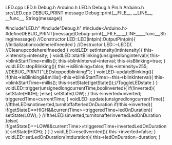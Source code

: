 LED.cpp LED.h Debug.h Arduino.h LED.h Debug.h Pin.h Arduino.h
src/LED.cpp DEBUG\_PRINT message Debug::print(\_\_FILE\_\_,
\_\_LINE\_\_, \_\_func\_\_, String(message))

\#include\"LED.h\" \#include\"Debug.h\" \#include\<Arduino.h\>
\#defineDEBUG\_PRINT(message)Debug::print(\_\_FILE\_\_,\_\_LINE\_\_,\_\_func\_\_,String(message))
//Constructor LED::LED(intpin):OutputPin(pin){
//Initializationcodehereifneeded } //Destructor LED::\~LED(){
//Cleanupcodehereifneeded } voidLED::setIntensity(intintensity){
this-\>intensity=intensity; }
voidLED::startBlinking(unsignedlonginterval){
this-\>blinkStartTime=millis(); this-\>blinkInterval=interval;
this-\>isBlinking=true; } voidLED::stopBlinking(){
this-\>isBlinking=false; this-\>intensity=255;
//DEBUG\_PRINT(\"LEDstoppedblinking!\"); } voidLED::updateBlinking(){
if(this-\>isBlinking&&millis()-this-\>blinkStartTime\>=this-\>blinkInterval){
this-\>blinkStartTime=millis();
this-\>setState(!getState());//ToggleLEDstate } }
voidLED::trigger(unsignedlongcurrentTime,boolinverted){ if(!inverted){
setState(HIGH); }else{ setState(LOW); } this-\>inverted=inverted;
triggeredTime=currentTime; } voidLED::update(unsignedlongcurrentTime){
//IftheLEDisnotinverted,turnitoffafterledOnDuration
if(!this-\>inverted){
if(getState()==HIGH&&currentTime\>=triggeredTime+ledOnDuration){
setState(LOW); } //IftheLEDisinverted,turnitonafterinvertedLedOnDuration
}else{
if(getState()==LOW&&currentTime\>=triggeredTime+invertedLedOnDuration){
setState(HIGH); } } } voidLED::resetIvernted(){ this-\>inverted=false; }
voidLED::setLedOnDuration(intduration){ this-\>ledOnDuration=duration; }

